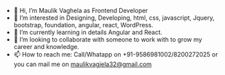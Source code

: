 - 👋 Hi, I’m Maulik Vaghela as Frontend Developer
- 👀 I’m interested in Designing, Developing, html, css, javascript, Jquery, bootstrap, foundation, angular, react, WordPress. 
- 🌱 I’m currently learning in details Angular and React. 
- 💞️ I’m looking to collaborate with someone to work with to grow my career and knowledge. 
- 📫 How to reach me: Call/Whatapp on +91-9586981002/8200272025 or you can mail me on maulikvagjela32@gmail.com

<!---
Maulik10592/Maulik10592 is a ✨ special ✨ repository because its `README.md` (this file) appears on your GitHub profile.
You can click the Preview link to take a look at your changes.
--->

